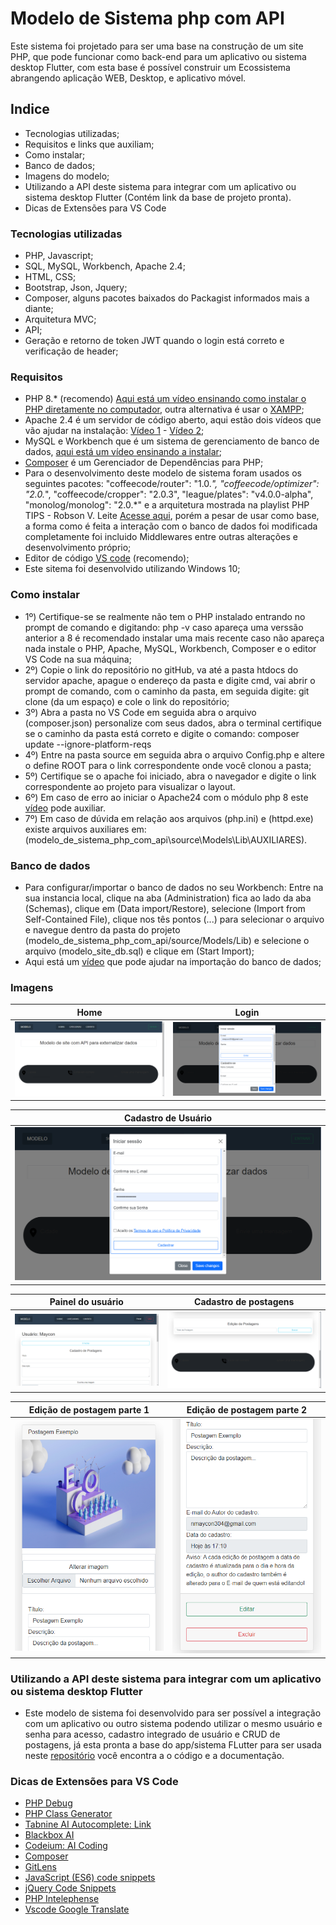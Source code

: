 # Modelo de Sistema php com API
Este sistema foi projetado para ser uma base na construção de um site PHP, que pode funcionar como back-end para um aplicativo ou sistema desktop Flutter, com esta base é possível construir um Ecossistema abrangendo aplicação WEB, Desktop, e aplicativo móvel.

## Indice
- Tecnologias utilizadas;
- Requisitos e links que auxiliam;
- Como instalar;
- Banco de dados;
- Imagens do modelo;
- Utilizando a API deste sistema para integrar com um aplicativo ou sistema desktop Flutter (Contém link da base de projeto pronta).
- Dicas de Extensões para VS Code

### Tecnologias utilizadas
- PHP, Javascript;
- SQL, MySQL, Workbench, Apache 2.4;
- HTML, CSS;
- Bootstrap, Json, Jquery;
- Composer, alguns pacotes baixados do Packagist informados mais a diante;
- Arquitetura MVC;
- API;
- Geração e retorno de token JWT quando o login está correto e verificação de header;
### Requisitos
- PHP 8.* (recomendo) <a href="https://www.youtube.com/watch?v=HzIXZVctwI8&t=65s" target="_blank">Aqui está um vídeo ensinando como instalar o PHP diretamente no computador</a>, outra alternativa é usar o <a href="https://www.apachefriends.org/pt_br/index.html" target="_blank">XAMPP</a>;
-  Apache 2.4 é um servidor de código aberto, aqui estão dois vídeos que vão ajudar na instalação: <a href="https://www.youtube.com/watch?v=IvcdwaDs-ik" target="_blank">Vídeo 1</a> - <a href="https://www.youtube.com/watch?v=Y60Vvd4lhtg&t=27s" target="_blank">Vídeo 2</a>;
- MySQL e Workbench que é um sistema de gerenciamento de banco de dados, <a href="https://www.youtube.com/watch?v=IeTbZOxEwGc" target="_blank">aqui está um vídeo ensinando a instalar</a>;
- <a href="https://getcomposer.org" target="_blank">Composer</a> é um Gerenciador de Dependências para PHP;
- Para o desenvolvimento deste modelo de sistema foram usados os seguintes pacotes: "coffeecode/router": "1.0.*", "coffeecode/optimizer": "2.0.*", "coffeecode/cropper": "2.0.3", "league/plates": "v4.0.0-alpha", "monolog/monolog": "2.0.*" e a arquitetura mostrada na playlist PHP TIPS - Robson V. Leite <a href="https://youtube.com/playlist?list=PLi_gvjv-JgXqsmCAOrueT1-4JrnMW8_Gg" target="_blank">Acesse aqui</a>, porém a pesar de usar como base, a forma como é feita a interação com o banco de dados foi modificada completamente foi incluido Middlewares entre outras alterações e desenvolvimento próprio;
- Editor de código <a href="https://code.visualstudio.com/" target="_blank">VS code</a> (recomendo);
- Este sitema foi desenvolvido utilizando Windows 10;

### Como instalar
- 1º) Certifique-se se realmente não tem o PHP instalado entrando no prompt de comando e digitando: php -v caso apareça uma verssão anterior a 8 é recomendado instalar uma mais recente caso não apareça nada instale o PHP, Apache, MySQL, Workbench, Composer e o editor VS Code na sua máquina;
- 2º) Copie o link do repositório no gitHub, va até a pasta htdocs do servidor apache, apague o endereço da pasta e digite cmd, vai abrir o prompt de comando, com o caminho da pasta, em seguida digite: git clone (da um espaço) e cole o link do repositório;
- 3º) Abra a pasta no VS Code em seguida abra o arquivo (composer.json) personalize com seus dados, abra o terminal certifique se o caminho da pasta está correto e digite o comando: composer update --ignore-platform-reqs
- 4º) Entre na pasta source em seguida abra o arquivo Config.php e altere o define ROOT para o link correspondente onde você clonou a pasta;
- 5º) Certifique se o apache foi iniciado, abra o navegador e digite o link correspondente ao projeto para visualizar o layout.
- 6º) Em caso de erro ao iniciar o Apache24 com o módulo php 8 este <a href="https://www.youtube.com/watch?v=Svjxz4oM5l8&t=242" target="_blank">vídeo</a> pode auxiliar.
- 7º) Em caso de dúvida em relação aos arquivos (php.ini) e (httpd.exe) existe arquivos auxiliares em: (modelo_de_sistema_php_com_api\source\Models\Lib\AUXILIARES).

### Banco de dados
- Para configurar/importar o banco de dados no seu Workbench: Entre na sua instancia local, clique na aba (Administration) fica ao lado da aba (Schemas), clique em (Data import/Restore), selecione (Import from Self-Contained File), clique nos tês pontos (...) para selecionar o arquivo e navegue dentro da pasta do projeto (modelo_de_sistema_php_com_api/source/Models/Lib) e selecione o arquivo (modelo_site_db.sql) e clique em (Start Import);
- Aqui está um <a href="https://www.youtube.com/watch?v=RkLB0aQh5Es">vídeo</a> que pode ajudar na importação do banco de dados;

### Imagens
| Home                                                   | Login                                                                                        |
| ------------------------------------------------------ | -------------------------------------------------------------------------------------------- |
| ![Imagem 1](theme/assets/img/documentation/home.PNG)   | ![Imagem 2](theme/assets/img/documentation/janela_de_login_e_cadastro_de_usuario_parte_1.PNG)|

| Cadastro de Usuário                                    |
| ------------------------------------------------------ |
| ![Imagem 1](theme/assets/img/documentation/janela_de_login_e_cadastro_de_usuario_parte_2.PNG) |


| Painel do usuário                                                         | Cadastro de postagens                                        |
| ------------------------------------------------------------------------- | ------------------------------------------------------------ |
| ![Imagem 1](theme/assets/img/documentation/painel_de_usuario_parte_1.PNG) | ![Imagem 2](theme/assets/img/documentation/painel_de_usuario_parte_3.PNG)

| Edição de postagem parte 1                                                         | Edição de postagem parte 2                                   |
| ---------------------------------------------------------------------------------- | ------------------------------------------------------------ |
| ![Imagem 1](theme/assets/img/documentation/exemplo_edicao_de_postagem_parte_1.PNG) | ![Imagem 2](theme/assets/img/documentation/exemplo_edicao_de_postagem_parte_2.PNG)

### Utilizando a API deste sistema para integrar com um aplicativo ou sistema desktop Flutter
- Este modelo de sistema foi desenvolvido para ser possível a integração com um aplicativo ou outro sistema podendo utilizar o mesmo usuário e senha para acesso, cadastro integrado de usuário e CRUD de postagens, já esta pronta a base do app/sistema FLutter para ser usada neste <a href="https://github.com/Maycon-crz/flutter_login_completo_com_api_php" target="_blank">repositório</a> você encontra a o código e a documentação.

### Dicas de Extensões para VS Code
- <a href="https://marketplace.visualstudio.com/items?itemName=xdebug.php-debug" target="_blank">PHP Debug</a>
- <a href="https://marketplace.visualstudio.com/items?itemName=damianbal.vs-phpclassgen" target="_blank">PHP Class Generator</a>
- <a href="https://marketplace.visualstudio.com/items?itemName=TabNine.tabnine-vscode" target="_blank">Tabnine AI Autocomplete: Link</a>
- <a href="https://marketplace.visualstudio.com/items?itemName=Blackboxapp.blackbox" target="_blank">Blackbox AI</a>
- <a href="https://marketplace.visualstudio.com/items?itemName=Codeium.codeium" target="_blank">Codeium: AI Coding</a>
- <a href="https://marketplace.visualstudio.com/items?itemName=DEVSENSE.composer-php-vscode" target="_blank">Composer</a>
- <a href="https://marketplace.visualstudio.com/items?itemName=eamodio.gitlens" target="_blank">GitLens</a>
- <a href="https://marketplace.visualstudio.com/items?itemName=xabikos.JavaScriptSnippets" target="_blank">JavaScript (ES6) code snippets</a>
- <a href="https://marketplace.visualstudio.com/items?itemName=donjayamanne.jquerysnippets" target="_blank">jQuery Code Snippets</a>
- <a href="https://marketplace.visualstudio.com/items?itemName=bmewburn.vscode-intelephense-client" target="_blank">PHP Intelephense</a>
- <a href="https://marketplace.visualstudio.com/items?itemName=funkyremi.vscode-google-translate" target="_blank">Vscode Google Translate</a>
